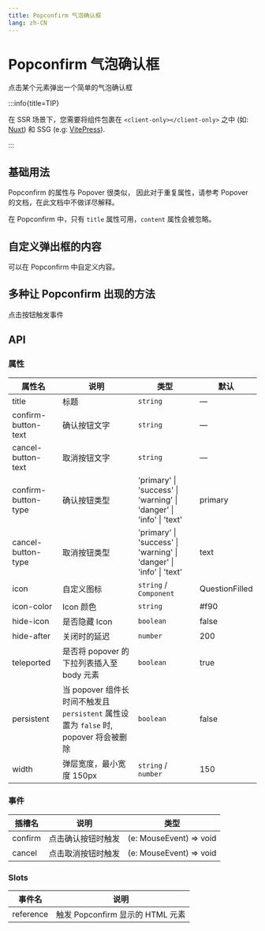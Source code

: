 ```yaml
---
title: Popconfirm 气泡确认框
lang: zh-CN
---
```


# Popconfirm 气泡确认框

点击某个元素弹出一个简单的气泡确认框

:::info{title=TIP}

在 SSR 场景下，您需要将组件包裹在 `<client-only></client-only>` 之中 (如: [Nuxt](https://nuxt.com/v3)) 和 SSG (e.g: [VitePress](https://vitepress.vuejs.org/)).

:::

## 基础用法

Popconfirm 的属性与 Popover 很类似， 因此对于重复属性，请参考 Popover 的文档，在此文档中不做详尽解释。

在 Popconfirm 中，只有 `title` 属性可用，`content` 属性会被忽略。

<code src="./basic-usage.tsx"></code>

## 自定义弹出框的内容

可以在 Popconfirm 中自定义内容。

<code src="./customize.tsx"></code>

## 多种让 Popconfirm 出现的方法

点击按钮触发事件

<!-- <code src="./trigger-event.tsx"></code> -->

## API

### 属性

| 属性名              | 说明                                                                                 | 类型                                                                             | 默认           |
| ------------------- | ------------------------------------------------------------------------------------ | -------------------------------------------------------------------------------- | -------------- |
| title               | 标题                                                                                 | `string`                                                                         | —              |
| confirm-button-text | 确认按钮文字                                                                         | `string`                                                                         | —              |
| cancel-button-text  | 取消按钮文字                                                                         | `string`                                                                         | —              |
| confirm-button-type | 确认按钮类型                                                                         | <Enum>'primary' \| 'success' \| 'warning' \| 'danger' \| 'info' \| 'text'</Enum> | primary        |
| cancel-button-type  | 取消按钮类型                                                                         | <Enum>'primary' \| 'success' \| 'warning' \| 'danger' \| 'info' \| 'text'</Enum> | text           |
| icon                | 自定义图标                                                                           | `string` / `Component`                                                           | QuestionFilled |
| icon-color          | Icon 颜色                                                                            | `string`                                                                         | #f90           |
| hide-icon           | 是否隐藏 Icon                                                                        | `boolean`                                                                        | false          |
| hide-after          | 关闭时的延迟                                                                         | `number`                                                                         | 200            |
| teleported          | 是否将 popover 的下拉列表插入至 body 元素                                            | `boolean`                                                                        | true           |
| persistent          | 当 popover 组件长时间不触发且 `persistent` 属性设置为 `false` 时, popover 将会被删除 | `boolean`                                                                        | false          |
| width               | 弹层宽度，最小宽度 150px                                                             | `string` / `number`                                                              | 150            |

### 事件

| 插槽名  | 说明               | 类型                                                 |
| ------- | ------------------ | ---------------------------------------------------- |
| confirm | 点击确认按钮时触发 | <Enum type='Function'>(e: MouseEvent) => void</Enum> |
| cancel  | 点击取消按钮时触发 | <Enum type='Function'>(e: MouseEvent) => void</Enum> |

### Slots

| 事件名    | 说明                             |
| --------- | -------------------------------- |
| reference | 触发 Popconfirm 显示的 HTML 元素 |

